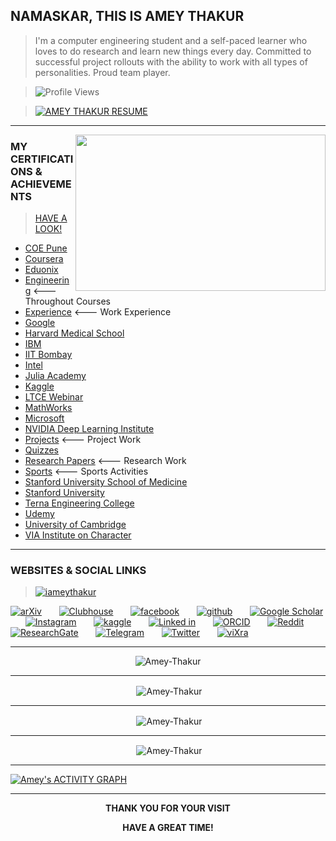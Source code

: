 ## NAMASKAR, THIS IS AMEY THAKUR

>I'm a computer engineering student and a self-paced learner who loves to do research and learn new things every day. Committed to successful project rollouts with the ability to work with all types of personalities. Proud team player. 

> ![Profile Views](https://komarev.com/ghpvc/?username=Amey-Thakur&color=blue&style=flat-square&label=PROFILE+VIEWS) 

> [![AMEY THAKUR RESUME](https://user-images.githubusercontent.com/54937357/141251527-ebc8c288-dce7-48e6-98f4-d6ebce4ec68d.png)](https://rxresu.me/r/0zj8w0)             

<!--
**Amey-Thakur/Amey-Thakur** is a ✨ _special_ ✨ repository because its `README.md` (this file) appears on your GitHub profile.

Here are some ideas to get you started:

- 🔭 I’m currently working on ...
- 🌱 I’m currently learning ...
- 👯 I’m looking to collaborate on ...
- 🤔 I’m looking for help with ...
- 💬 Ask me about ...
- 📫 How to reach me: ...
- 😄 Pronouns: ...
- ⚡ Fun fact: ...

```bash
.
├── code
│   └── Data_preparation_and_Analysis.ipynb
├── input
│   ├── sample_submission.xlsx
│   ├── test.csv
│   └── train.csv
├── README.md
└── submissions
```

><script type="text/javascript" id="clstr_globe" src="//clustrmaps.com/globe.js?d=cxlrMN5wWP41_0DwBeGslb9fN4hgPgEac7FMGQ4wQ_0"></script>

> <div class="badge-base LI-profile-badge" data-locale="en_US" data-size="large" data-theme="dark" data-type="HORIZONTAL" data-vanity="amey-thakur" data-version="v1"><a class="badge-base__link LI-simple-link" href="https://in.linkedin.com/in/amey-thakur?trk=profile-badge">AMEY THAKUR</a></div>

:white_check_mark:
:x:

> [![AMEY THAKUR RESUME](https://user-images.githubusercontent.com/54937357/141251527-ebc8c288-dce7-48e6-98f4-d6ebce4ec68d.png)](https://rxresu.me/r/3rmr8o)

>![Profile Views](https://komarev.com/ghpvc/?username=Amey-Thakur&color=brightgreen&style=flat-square&label=PROFILE+VIEWS)

<a href="https://github.com/Amey-Thakur/github-readme-activity-graph"><img alt="Amey's ACTIVITY GRAPH" src="https://activity-graph.herokuapp.com/graph?username=Amey-Thakur&bg_color=0D1117&color=FFFFFF&line=FFFFFF&point=FFFFFF&hide_border=true" /></a>

---


-->


---

<img align="right" height="250" width="400" src="https://media3.giphy.com/media/p4NLw3I4U0idi/giphy.gif?cid=ecf05e47u651twctsezhzbsw8myzchukcjxu7oeakq3ujf17&rid=giphy.gif" />

### MY CERTIFICATIONS & ACHIEVEMENTS

>[HAVE A LOOK!](https://github.com/Amey-Thakur/ACHIEVEMENTS#readme)

 - [COE Pune](https://github.com/Amey-Thakur/ACHIEVEMENTS#coe-pune)
 - [Coursera](https://github.com/Amey-Thakur/ACHIEVEMENTS#coursera)
 - [Eduonix](https://github.com/Amey-Thakur/ACHIEVEMENTS#eduonix)
 - [Engineering](https://github.com/Amey-Thakur/ACHIEVEMENTS#engineering)          <--- Throughout Courses
 - [Experience](https://github.com/Amey-Thakur/ACHIEVEMENTS#experience)          <--- Work Experience
 - [Google](https://github.com/Amey-Thakur/ACHIEVEMENTS#google)
 - [Harvard Medical School](https://github.com/Amey-Thakur/ACHIEVEMENTS#harvard-medical-school)
 - [IBM](https://github.com/Amey-Thakur/ACHIEVEMENTS#ibm)
 - [IIT Bombay](https://github.com/Amey-Thakur/ACHIEVEMENTS#iit-bombay)
 - [Intel](https://github.com/Amey-Thakur/ACHIEVEMENTS#intel)
 - [Julia Academy](https://github.com/Amey-Thakur/ACHIEVEMENTS#julia-academy)
 - [Kaggle](https://github.com/Amey-Thakur/ACHIEVEMENTS/#kaggle)
 - [LTCE Webinar](https://github.com/Amey-Thakur/ACHIEVEMENTS#ltce-webinar)
 - [MathWorks](https://github.com/Amey-Thakur/ACHIEVEMENTS#mathworks)
 - [Microsoft](https://github.com/Amey-Thakur/ACHIEVEMENTS#microsoft)
 - [NVIDIA Deep Learning Institute](https://github.com/Amey-Thakur/ACHIEVEMENTS#nvidia-deep-learning-institute)
 - [Projects](https://github.com/Amey-Thakur/ACHIEVEMENTS#projects)          <--- Project Work
 - [Quizzes](https://github.com/Amey-Thakur/ACHIEVEMENTS#quizzes)
 - [Research Papers](https://github.com/Amey-Thakur/ACHIEVEMENTS#research-papers)          <--- Research Work
 - [Sports](https://github.com/Amey-Thakur/ACHIEVEMENTS/#sports)          <--- Sports Activities
 - [Stanford University School of Medicine](https://github.com/Amey-Thakur/ACHIEVEMENTS#stanford-university-school-of-medicine)
 - [Stanford University](https://github.com/Amey-Thakur/ACHIEVEMENTS#stanford-university)
 - [Terna Engineering College](https://github.com/Amey-Thakur/ACHIEVEMENTS#terna-engineering-college)
 - [Udemy](https://github.com/Amey-Thakur/ACHIEVEMENTS#udemy)
 - [University of Cambridge](https://github.com/Amey-Thakur/ACHIEVEMENTS/#university-of-cambridge)
 - [VIA Institute on Character](https://github.com/Amey-Thakur/ACHIEVEMENTS#via-institute-on-character)

---

### WEBSITES & SOCIAL LINKS

><a href="https://twitter.com/iameythakur" target="blank"><img src="https://img.shields.io/twitter/follow/iameythakur?logo=twitter&style=for-the-badge&color=blue&style=flat-square" alt="iameythakur" /></a>

[![arXiv](https://user-images.githubusercontent.com/54937357/128647010-e941096e-1aa8-42b0-9b43-6d350918ad62.jpg)](https://arxiv.org/a/thakur_a_3.html) &nbsp; &nbsp; &nbsp;
[![Clubhouse](https://user-images.githubusercontent.com/54937357/128518748-dbbf03b9-cb23-4867-a376-3099bddbbf5e.png)](https://www.clubhouse.com/@ameythakur) &nbsp; &nbsp; &nbsp;
[![facebook](https://user-images.githubusercontent.com/54937357/127763744-3a5c9e3d-16b0-4633-a462-054c054830f4.png)](https://www.facebook.com/iameythakur) &nbsp; &nbsp; &nbsp;
[![github](https://user-images.githubusercontent.com/54937357/126553108-d50d51f3-5d73-46a9-bd47-9ce55eae1d4c.png)](https://github.com/Amey-Thakur) &nbsp; &nbsp; &nbsp;
[![Google Scholar](https://user-images.githubusercontent.com/54937357/128647066-f7ad94a4-9238-475a-8b05-31d623e7bccc.png)](https://scholar.google.com/citations?user=0inooPgAAAAJ) &nbsp; &nbsp; &nbsp;
[![Instagram](https://user-images.githubusercontent.com/54937357/128647103-fc9fe915-e8b1-4152-b5d8-51b42933953a.jpg)](https://www.instagram.com/iameythakur) &nbsp; &nbsp; &nbsp;
[![kaggle](https://user-images.githubusercontent.com/54937357/126513065-fc04f954-a3b4-4e9d-878b-92b6c0d61753.jpg)](https://www.kaggle.com/ameythakur20) &nbsp; &nbsp; &nbsp;
[![Linked in](https://user-images.githubusercontent.com/54937357/126513520-a9a3a301-101c-4e39-ab00-a2ec114da8e7.png)](https://www.linkedin.com/in/amey-thakur/) &nbsp; &nbsp; &nbsp;
[![ORCID](https://user-images.githubusercontent.com/54937357/126552299-08592769-5f9b-4bd5-98a1-64dd74945a28.png)](https://orcid.org/0000-0001-5644-1575) &nbsp; &nbsp; &nbsp;
[![Reddit](https://user-images.githubusercontent.com/54937357/126513868-f71f58df-ea51-42ff-aa92-77e57a6c445e.png)](https://www.reddit.com/user/iameythakur) &nbsp; &nbsp; &nbsp;
[![ResearchGate](https://user-images.githubusercontent.com/54937357/126514422-ba0e7de1-cbc2-4186-94d9-39e8a22c1c78.png)](https://www.researchgate.net/profile/Amey-Thakur) &nbsp; &nbsp; &nbsp;
[![Telegram](https://user-images.githubusercontent.com/54937357/126516748-eeb985b4-1341-4e6d-9cf1-d3f0d8ec6a91.jpg)](https://t.me/ameythakur) &nbsp; &nbsp; &nbsp;
[![Twitter](https://user-images.githubusercontent.com/54937357/126516637-c9c166c1-a377-4d5b-a16b-37a29143121a.png)](https://twitter.com/iameythakur) &nbsp; &nbsp; &nbsp;
[![viXra](https://user-images.githubusercontent.com/54937357/130921525-903f04db-8b12-40d1-b995-b9cbeed97137.jpg)](https://vixra.org/author/amey_thakur)

---

<p align="center"> <img align="center" a href="https://github.com/ryo-ma/github-profile-trophy" target="blank"><img src="https://github-profile-trophy.vercel.app/?username=Amey-Thakur&margin-w=30" alt="Amey-Thakur" /></a> </p>

---

<p align="center">&nbsp;<img align="center" src="https://github-readme-stats.vercel.app/api/top-langs/?username=Amey-Thakur&langs_count=8&count_private=true&layout=compact&theme=react&hide_border=true&bg_color=0D1117" alt="Amey-Thakur" /></p>

---

<p align="center">&nbsp;<img align="center" src="https://github-readme-stats.vercel.app/api?username=Amey-Thakur&show_icons=true&count_private=true&theme=react&hide_border=true&bg_color=0D1117" alt="Amey-Thakur" /></p>

---

<p align="center">&nbsp;<img align="center" src="https://github-readme-streak-stats.herokuapp.com/?user=Amey-Thakur&theme=black-ice&hide_border=true&stroke=0000&background=060A0CD0" alt="Amey-Thakur" /></p>

---

<a href="https://github.com/Amey-Thakur/github-readme-activity-graph"><img alt="Amey's ACTIVITY GRAPH" src="https://activity-graph.herokuapp.com/graph?username=Amey-Thakur&bg_color=0D1117&color=FFFFFF&line=FFFFFF&point=FFFFFF&hide_border=true" /></a>

---

<p align="center"> <b> THANK YOU FOR YOUR VISIT <b> </p>

<p align="center"> <b> HAVE A GREAT TIME! <b> </p>

##

 
 
 
